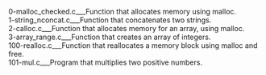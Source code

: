 0-malloc_checked.c___Function that allocates memory using malloc.  
1-string_nconcat.c___Function that concatenates two strings.  
2-calloc.c___Function that allocates memory for an array, using malloc.  
3-array_range.c___Function that creates an array of integers.  
100-realloc.c___Function that reallocates a memory block using malloc and free.  
101-mul.c___Program that multiplies two positive numbers.
